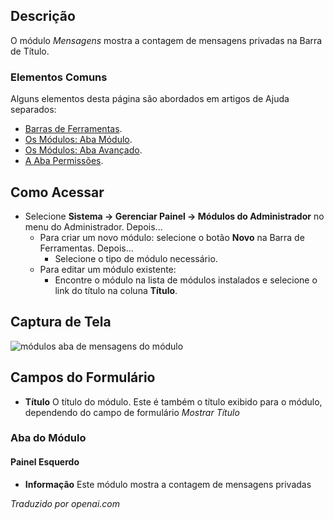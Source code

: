 <!-- Filename: Help4.x:Admin_Modules:_Messages  / Display title: Módulos: Mensagens -->

## Descrição

O módulo *Mensagens* mostra a contagem de mensagens privadas na Barra de Título.

### Elementos Comuns

Alguns elementos desta página são abordados em artigos de Ajuda separados:

* [Barras de Ferramentas](jdocmanual?article=help/common-elements/toolbars).
* [Os Módulos: Aba Módulo](jdocmanual?article=help/modules/modules-module-tab).
* [Os Módulos: Aba Avançado](jdocmanual?article=help/modules/modules-advanced-tab).
* [A Aba Permissões](jdocmanual?article=help/common-elements/edit-permissions).

## Como Acessar

- Selecione **Sistema → Gerenciar Painel → Módulos do Administrador** no
  menu do Administrador. Depois...
  - Para criar um novo módulo: selecione o botão **Novo** na Barra de Ferramentas. Depois...
    - Selecione o tipo de módulo necessário.
  - Para editar um módulo existente:
    - Encontre o módulo na lista de módulos instalados e selecione o
      link do título na coluna **Título**.

## Captura de Tela

![módulos aba de mensagens do módulo](../../../pt/imagens/modulos-admin/modulos-mensagens-aba-modulo.png)

## Campos do Formulário

- **Título** O título do módulo. Este é também o título exibido
  para o módulo, dependendo do campo de formulário *Mostrar Título*

### Aba do Módulo

#### Painel Esquerdo

- **Informação** Este módulo mostra a contagem de mensagens privadas

*Traduzido por openai.com*

